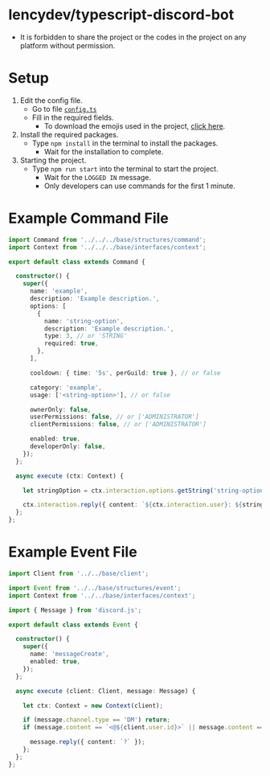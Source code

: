 # lencydev/typescript-discord-bot
* It is forbidden to share the project or the codes in the project on any platform without permission.

# Setup
<ol dir="auto">
  <li>
    Edit the config file.
    <ul dir="auto">
      <li>
        Go to file <code><a href="https://github.com/lencydev/typescript-discord-bot/blob/main/src/config.ts">config.ts</a></code>
      </li>
      <li>
        Fill in the required fields.
        <ul dir="auto">
          <li>
            To download the emojis used in the project, <a href="https://github.com/lencydev/typescript-discord-bot/tree/main/emojis">click here</a>.
          </li>
        </ul>
      </li>
    </ul>
  </li>
  <li>
    Install the required packages.
    <ul dir="auto">
      <li>
        Type <code>npm install</code> in the terminal to install the packages.
        <ul dir="auto">
          <li>
            Wait for the installation to complete.
          </li>
        </ul>    
      </li>    
    </ul>
  </li>
  <li>
    Starting the project.
    <ul dir="auto">
      <li>
        Type <code>npm run start</code> into the terminal to start the project.
        <ul dir="auto">
          <li>
            Wait for the <code>LOGGED IN</code> message.
          </li>
          <li>
            Only developers can use commands for the first 1 minute.
          </li>
        </ul>
      </li>
    </ul>
  </li>
</ol>

# Example Command File
```ts
import Command from '../../../base/structures/command';
import Context from '../../../base/interfaces/context';

export default class extends Command {

  constructor() {
    super({
      name: 'example',
      description: 'Example description.',
      options: [
        {
          name: 'string-option',
          description: 'Example description.',
          type: 3, // or 'STRING'
          required: true,
        },
      ],

      cooldown: { time: '5s', perGuild: true }, // or false

      category: 'example',
      usage: ['<string-option>'], // or false

      ownerOnly: false,
      userPermissions: false, // or ['ADMINISTRATOR']
      clientPermissions: false, // or ['ADMINISTRATOR']

      enabled: true,
      developerOnly: false,
    });
  };

  async execute (ctx: Context) {

    let stringOption = ctx.interaction.options.getString('string-option');

    ctx.interaction.reply({ content: `${ctx.interaction.user}: ${stringOption}` });
  };
};
```

# Example Event File
```ts
import Client from '../../base/client';

import Event from '../../base/structures/event';
import Context from '../../base/interfaces/context';

import { Message } from 'discord.js';

export default class extends Event {

  constructor() {
    super({
      name: 'messageCreate',
      enabled: true,
    });
  };

  async execute (client: Client, message: Message) {

    let ctx: Context = new Context(client);

    if (message.channel.type == 'DM') return;
    if (message.content == `<@${client.user.id}>` || message.content == `<@!${client.user.id}>`) {

      message.reply({ content: `?` });
    };
  };
};
```
